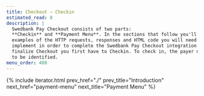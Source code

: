 ```yaml
---
title: Checkout – Checkin
estimated_read: 8
description: |
  Swedbank Pay Checkout consists of two parts:
  **Checkin** and **Payment Menu**. In the sections that follow you'll find
  examples of the HTTP requests, responses and HTML code you will need to
  implement in order to complete the Swedbank Pay Checkout integration. To
  finalize Checkout you first have to Checkin. To check in, the payer needs
  to be identified.
menu_order: 400
---
```


{% include iterator.html prev_href="./"
                         prev_title="Introduction"
                         next_href="payment-menu"
                         next_title="Payment Menu" %}
